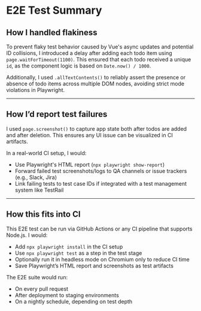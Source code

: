 # E2E Test Summary

## How I handled flakiness
To prevent flaky test behavior caused by Vue's async updates and potential ID collisions, I introduced a delay after adding each todo item using `page.waitForTimeout(1100)`. This ensured that each todo received a unique `id`, as the component logic is based on `Date.now() / 1000`.

Additionally, I used `.allTextContents()` to reliably assert the presence or absence of todo items across multiple DOM nodes, avoiding strict mode violations in Playwright.

---

##  How I’d report test failures
I used `page.screenshot()` to capture app state both after todos are added and after deletion. This ensures any UI issue can be visualized in CI artifacts.

In a real-world CI setup, I would:
- Use Playwright's HTML report (`npx playwright show-report`)
- Forward failed test screenshots/logs to QA channels or issue trackers (e.g., Slack, Jira)
- Link failing tests to test case IDs if integrated with a test management system like TestRail

---

## How this fits into CI
This E2E test can be run via GitHub Actions or any CI pipeline that supports Node.js. I would:

- Add `npx playwright install` in the CI setup
- Use `npx playwright test` as a step in the test stage
- Optionally run it in headless mode on Chromium only to reduce CI time
- Save Playwright’s HTML report and screenshots as test artifacts

The E2E suite would run:
- On every pull request
- After deployment to staging environments
- On a nightly schedule, depending on test depth

